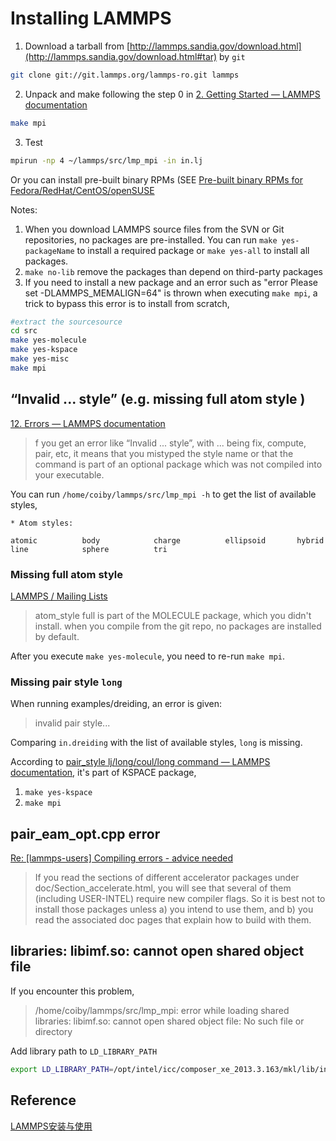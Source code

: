# Installing LAMMPS

1. Download a tarball from [http://lammps.sandia.gov/download.html](http://lammps.sandia.gov/download.html#tar) by `git`
```bash
git clone git://git.lammps.org/lammps-ro.git lammps
```
2. Unpack and make following the step 0 in [2. Getting Started — LAMMPS documentation](http://lammps.sandia.gov/doc/Section_start.html#running-lammps)
```bash
make mpi
```
3. Test
```bash
mpirun -np 4 ~/lammps/src/lmp_mpi -in in.lj 
```

Or you can install pre-built binary RPMs (SEE [Pre-built binary RPMs for Fedora/RedHat/CentOS/openSUSE](http://lammps.sandia.gov/download.html#rpm)

Notes:
1. When you download LAMMPS source files from the SVN or Git repositories, no packages are pre-installed. You can run `make yes-packageName` to install a required package or `make yes-all` to install all packages.
2. `make no-lib` remove the packages than depend on third-party packages
3. If you need to install a new package and an error such as "error Please set -DLAMMPS_MEMALIGN=64" is thrown when executing `make mpi`, a trick to bypass this error is to install from scratch,
```bash
#extract the sourcesource
cd src
make yes-molecule
make yes-kspace
make yes-misc
make mpi
```

## “Invalid ... style” (e.g. missing full atom style )

[12. Errors — LAMMPS documentation](http://lammps.sandia.gov/doc/Section_errors.html)
>f you get an error like “Invalid ... style”, with ... being fix, compute, pair, etc, it means that you mistyped the style name or that the command is part of an optional package which was not compiled into your executable.

You can run `/home/coiby/lammps/src/lmp_mpi -h` to get the list of available styles,
```
* Atom styles:

atomic          body            charge          ellipsoid       hybrid          
line            sphere          tri
```
### Missing full atom style

[LAMMPS / Mailing Lists](https://sourceforge.net/p/lammps/mailman/message/34639586/)
>atom_style full is part of the MOLECULE package, which you didn't install.
when you compile from the git repo, no packages are installed by default.

After you execute `make yes-molecule`, you need to re-run `make mpi`.

### Missing pair style `long`

When running examples/dreiding, an error is given:
>invalid pair style...

Comparing `in.dreiding` with the list of available styles, `long` is missing.

According to [pair_style lj/long/coul/long command — LAMMPS documentation](http://lammps.sandia.gov/doc/pair_lj_long.html), it's part of KSPACE package,
1. `make yes-kspace`
2. `make mpi`

## pair_eam_opt.cpp  error

[Re: [lammps-users] Compiling errors - advice needed](http://lammps.sandia.gov/threads/msg48777.html)
>If you read the sections of different accelerator packages under doc/Section_accelerate.html, you will see that several of them (including USER-INTEL) require new compiler flags.  So it is best not to install those packages unless a) you intend to use them, and b) you read the associated doc pages that explain how to build with them.

##  libraries: libimf.so: cannot open shared object file
If you encounter this problem,
>/home/coiby/lammps/src/lmp_mpi: error while loading shared libraries: libimf.so: cannot open shared object file: No such file or directory

Add library path to `LD_LIBRARY_PATH`
```bash
export LD_LIBRARY_PATH=/opt/intel/icc/composer_xe_2013.3.163/mkl/lib/intel64:/opt/intel/icc/composer_xe_2013.3.163/compiler/lib/intel64:$LD_LIBRARY_PATH
```

## Reference

[LAMMPS安装与使用](http://www.sccas.cas.cn/yhfw/wdypx/wd/jswd/201112/W020111215327529481126.pdf)